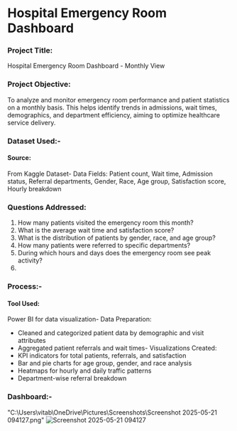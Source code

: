 # Hospital Emergency Room Dashboard

 ### Project Title:
 
 Hospital Emergency Room Dashboard - Monthly View
 
  ### Project Objective:
  
 To analyze and monitor emergency room performance and patient statistics on a monthly basis.
 This helps identify trends in admissions, wait times, demographics, and department efficiency,
 aiming to optimize healthcare service delivery.
 
  ### Dataset Used:- 
  
  #### Source:
  From Kaggle Dataset- Data Fields: Patient count, Wait time, Admission status, Referral departments, Gender, Race, Age
 group, Satisfaction score, Hourly breakdown
 
  ### Questions Addressed:
  
 1. How many patients visited the emergency room this month?
 2. What is the average wait time and satisfaction score?
 3. What is the distribution of patients by gender, race, and age group?
 4. How many patients were referred to specific departments?
 5. During which hours and days does the emergency room see peak activity?
 6. 
 ### Process:-
 
 #### Tool Used:
 Power BI for data visualization- Data Preparation:
  - Cleaned and categorized patient data by demographic and visit attributes
  - Aggregated patient referrals and wait times- Visualizations Created:
  - KPI indicators for total patients, referrals, and satisfaction
  - Bar and pie charts for age group, gender, and race analysis
  - Heatmaps for hourly and daily traffic patterns
  - Department-wise referral breakdown

### Dashboard:-
"C:\Users\vitab\OneDrive\Pictures\Screenshots\Screenshot 2025-05-21 094127.png"
![Screenshot 2025-05-21 094127](https://github.com/user-attachments/assets/fd370d7b-f490-4734-a851-5afe02852c5d)





 
